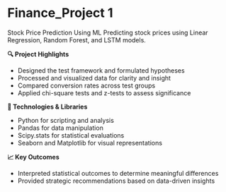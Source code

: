 # Finance_Project 1

 Stock Price Prediction Using ML Predicting stock prices using Linear Regression, Random Forest, and LSTM models.

**🔍 Project Highlights**
- Designed the test framework and formulated hypotheses
- Processed and visualized data for clarity and insight
- Compared conversion rates across test groups
- Applied chi-square tests and z-tests to assess significance
  
**🧠 Technologies & Libraries**
- Python for scripting and analysis
- Pandas for data manipulation
- Scipy.stats for statistical evaluations
- Seaborn and Matplotlib for visual representations
  
**📈 Key Outcomes**
- Interpreted statistical outcomes to determine meaningful differences
- Provided strategic recommendations based on data-driven insights
